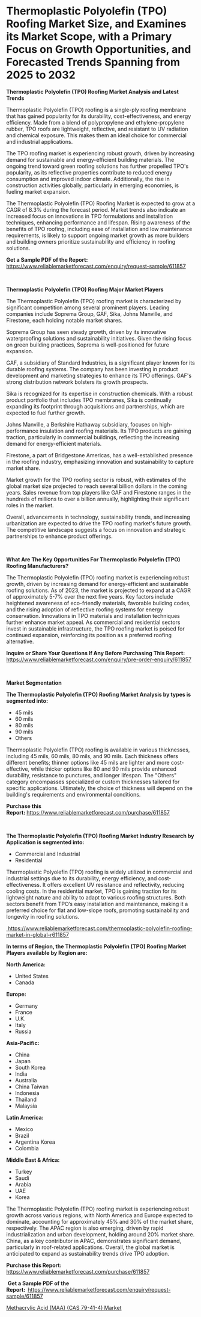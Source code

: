 <p><h1>Thermoplastic Polyolefin (TPO) Roofing Market Size, and Examines its Market Scope, with a Primary Focus on Growth Opportunities, and Forecasted Trends Spanning from 2025 to 2032</h1></p><p><strong>Thermoplastic Polyolefin (TPO) Roofing Market Analysis and Latest Trends</strong></p>
<p><p>Thermoplastic Polyolefin (TPO) roofing is a single-ply roofing membrane that has gained popularity for its durability, cost-effectiveness, and energy efficiency. Made from a blend of polypropylene and ethylene-propylene rubber, TPO roofs are lightweight, reflective, and resistant to UV radiation and chemical exposure. This makes them an ideal choice for commercial and industrial applications.</p><p>The TPO roofing market is experiencing robust growth, driven by increasing demand for sustainable and energy-efficient building materials. The ongoing trend toward green roofing solutions has further propelled TPO's popularity, as its reflective properties contribute to reduced energy consumption and improved indoor climate. Additionally, the rise in construction activities globally, particularly in emerging economies, is fueling market expansion. </p><p>The Thermoplastic Polyolefin (TPO) Roofing Market is expected to grow at a CAGR of 8.3% during the forecast period. Market trends also indicate an increased focus on innovations in TPO formulations and installation techniques, enhancing performance and lifespan. Rising awareness of the benefits of TPO roofing, including ease of installation and low maintenance requirements, is likely to support ongoing market growth as more builders and building owners prioritize sustainability and efficiency in roofing solutions.</p></p>
<p><strong>Get a Sample PDF of the Report:&nbsp;</strong> <a href="https://www.reliablemarketforecast.com/enquiry/request-sample/611857?utm_campaign=2783&utm_medium=2&utm_source=Github&utm_content=ia&utm_term=02042025&utm_id=thermoplastic-polyolefin-tpo-roofing">https://www.reliablemarketforecast.com/enquiry/request-sample/611857</a></p>
<p>&nbsp;</p>
<p><strong>Thermoplastic Polyolefin (TPO) Roofing Major Market Players</strong></p>
<p><p>The Thermoplastic Polyolefin (TPO) roofing market is characterized by significant competition among several prominent players. Leading companies include Soprema Group, GAF, Sika, Johns Manville, and Firestone, each holding notable market shares. </p><p>Soprema Group has seen steady growth, driven by its innovative waterproofing solutions and sustainability initiatives. Given the rising focus on green building practices, Soprema is well-positioned for future expansion.</p><p>GAF, a subsidiary of Standard Industries, is a significant player known for its durable roofing systems. The company has been investing in product development and marketing strategies to enhance its TPO offerings. GAF's strong distribution network bolsters its growth prospects.</p><p>Sika is recognized for its expertise in construction chemicals. With a robust product portfolio that includes TPO membranes, Sika is continually expanding its footprint through acquisitions and partnerships, which are expected to fuel further growth.</p><p>Johns Manville, a Berkshire Hathaway subsidiary, focuses on high-performance insulation and roofing materials. Its TPO products are gaining traction, particularly in commercial buildings, reflecting the increasing demand for energy-efficient materials.</p><p>Firestone, a part of Bridgestone Americas, has a well-established presence in the roofing industry, emphasizing innovation and sustainability to capture market share.</p><p>Market growth for the TPO roofing sector is robust, with estimates of the global market size projected to reach several billion dollars in the coming years. Sales revenue from top players like GAF and Firestone ranges in the hundreds of millions to over a billion annually, highlighting their significant roles in the market.</p><p>Overall, advancements in technology, sustainability trends, and increasing urbanization are expected to drive the TPO roofing market's future growth. The competitive landscape suggests a focus on innovation and strategic partnerships to enhance product offerings.</p></p>
<p>&nbsp;</p>
<p><strong>What Are The Key Opportunities For Thermoplastic Polyolefin (TPO) Roofing Manufacturers?</strong></p>
<p><p>The Thermoplastic Polyolefin (TPO) roofing market is experiencing robust growth, driven by increasing demand for energy-efficient and sustainable roofing solutions. As of 2023, the market is projected to expand at a CAGR of approximately 5-7% over the next five years. Key factors include heightened awareness of eco-friendly materials, favorable building codes, and the rising adoption of reflective roofing systems for energy conservation. Innovations in TPO materials and installation techniques further enhance market appeal. As commercial and residential sectors invest in sustainable infrastructure, the TPO roofing market is poised for continued expansion, reinforcing its position as a preferred roofing alternative.</p></p>
<p><strong>Inquire or Share Your Questions If Any Before Purchasing This Report:</strong> <a href="https://www.reliablemarketforecast.com/enquiry/pre-order-enquiry/611857?utm_campaign=2783&utm_medium=2&utm_source=Github&utm_content=ia&utm_term=02042025&utm_id=thermoplastic-polyolefin-tpo-roofing">https://www.reliablemarketforecast.com/enquiry/pre-order-enquiry/611857</a></p>
<p>&nbsp;</p>
<p><strong>Market Segmentation</strong></p>
<p><strong>The Thermoplastic Polyolefin (TPO) Roofing Market Analysis by types is segmented into:</strong></p>
<p><ul><li>45 mils</li><li>60 mils</li><li>80 mils</li><li>90 mils</li><li>Others</li></ul></p>
<p><p>Thermoplastic Polyolefin (TPO) roofing is available in various thicknesses, including 45 mils, 60 mils, 80 mils, and 90 mils. Each thickness offers different benefits; thinner options like 45 mils are lighter and more cost-effective, while thicker options like 80 and 90 mils provide enhanced durability, resistance to punctures, and longer lifespan. The "Others" category encompasses specialized or custom thicknesses tailored for specific applications. Ultimately, the choice of thickness will depend on the building's requirements and environmental conditions.</p></p>
<p><strong>Purchase this Report:&nbsp;</strong><a href="https://www.reliablemarketforecast.com/purchase/611857?utm_campaign=2783&utm_medium=2&utm_source=Github&utm_content=ia&utm_term=02042025&utm_id=thermoplastic-polyolefin-tpo-roofing">https://www.reliablemarketforecast.com/purchase/611857</a></p>
<p>&nbsp;</p>
<p><strong>The Thermoplastic Polyolefin (TPO) Roofing Market Industry Research by Application is segmented into:</strong></p>
<p><ul><li>Commercial and Industrial</li><li>Residential</li></ul></p>
<p><p>Thermoplastic Polyolefin (TPO) roofing is widely utilized in commercial and industrial settings due to its durability, energy efficiency, and cost-effectiveness. It offers excellent UV resistance and reflectivity, reducing cooling costs. In the residential market, TPO is gaining traction for its lightweight nature and ability to adapt to various roofing structures. Both sectors benefit from TPO’s easy installation and maintenance, making it a preferred choice for flat and low-slope roofs, promoting sustainability and longevity in roofing solutions.</p></p>
<p><a href="https://www.reliablemarketforecast.com/thermoplastic-polyolefin-roofing-market-in-global-r611857?utm_campaign=2783&utm_medium=2&utm_source=Github&utm_content=ia&utm_term=02042025&utm_id=thermoplastic-polyolefin-tpo-roofing">&nbsp;https://www.reliablemarketforecast.com/thermoplastic-polyolefin-roofing-market-in-global-r611857</a></p>
<p><strong>In terms of Region, the Thermoplastic Polyolefin (TPO) Roofing Market Players available by Region are:</strong></p>
<p>
    <p> <strong> North America: </strong>
        <ul>
            <li>United States</li>
            <li>Canada</li>
        </ul>
        </p> 
    <p> <strong> Europe: </strong>
        <ul>
            <li>Germany</li>
            <li>France</li>
            <li>U.K.</li>
            <li>Italy</li>
            <li>Russia</li>
        </ul>
        </p> 
    <p> <strong> Asia-Pacific: </strong>
        <ul>
            <li>China</li>
            <li>Japan</li>
            <li>South Korea</li>
            <li>India</li>
            <li>Australia</li>
            <li>China Taiwan</li>
            <li>Indonesia</li>
            <li>Thailand</li>
            <li>Malaysia</li>
        </ul>
        </p> 
    <p> <strong> Latin America: </strong>
        <ul>
            <li>Mexico</li>
            <li>Brazil</li>
            <li>Argentina Korea</li>
            <li>Colombia</li>
        </ul>
        </p> 
    <p> <strong> Middle East & Africa: </strong>
        <ul>
            <li>Turkey</li>
            <li>Saudi</li>
            <li>Arabia</li>
            <li>UAE</li>
            <li>Korea</li>
        </ul>
    </p>
    </p>
<p><p>The Thermoplastic Polyolefin (TPO) roofing market is experiencing robust growth across various regions, with North America and Europe expected to dominate, accounting for approximately 45% and 30% of the market share, respectively. The APAC region is also emerging, driven by rapid industrialization and urban development, holding around 20% market share. China, as a key contributor in APAC, demonstrates significant demand, particularly in roof-related applications. Overall, the global market is anticipated to expand as sustainability trends drive TPO adoption.</p></p>
<p><strong>Purchase this Report: </strong><a href="https://www.reliablemarketforecast.com/purchase/611857?utm_campaign=2783&utm_medium=2&utm_source=Github&utm_content=ia&utm_term=02042025&utm_id=thermoplastic-polyolefin-tpo-roofing">https://www.reliablemarketforecast.com/purchase/611857</a></p>
<p>&nbsp;<strong>Get a Sample PDF of the Report:&nbsp;&nbsp;</strong><a href="https://www.reliablemarketforecast.com/enquiry/request-sample/611857?utm_campaign=2783&utm_medium=2&utm_source=Github&utm_content=ia&utm_term=02042025&utm_id=thermoplastic-polyolefin-tpo-roofing">https://www.reliablemarketforecast.com/enquiry/request-sample/611857</a></p>
<p><strong></strong></p>
<p><p><a href="https://github.com/ngozudapshi/Market-Research-Report-List-1/blob/main/methacrylic-acid-maa-cas-79-41-4-market.md?utm_campaign=2783&utm_medium=2&utm_source=Github&utm_content=ia&utm_term=02042025&utm_id=thermoplastic-polyolefin-tpo-roofing">Methacrylic Acid (MAA) (CAS 79-41-4) Market</a></p></p>